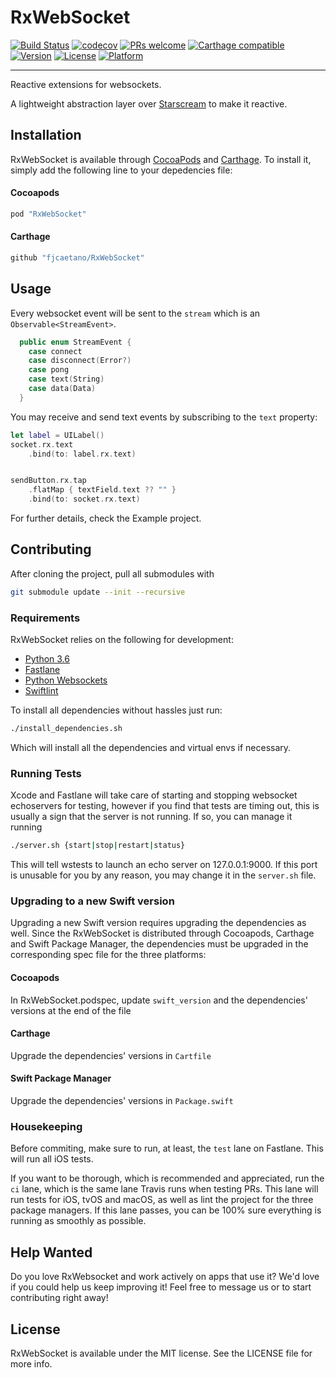 # RxWebSocket

[![Build Status](https://travis-ci.org/fjcaetano/RxWebSocket.svg?branch=master)](https://travis-ci.org/fjcaetano/RxWebSocket)
[![codecov](https://codecov.io/gh/fjcaetano/RxWebSocket/branch/master/graph/badge.svg)](https://codecov.io/gh/fjcaetano/RxWebSocket)
[![PRs welcome](https://img.shields.io/badge/PRs-welcome-brightgreen.svg)](https://github.com/fjcaetano/ReCaptcha/pulls)
[![Carthage compatible](https://img.shields.io/badge/Carthage-compatible-orange.svg)](https://github.com/Carthage/Carthage)
[![Version](https://img.shields.io/cocoapods/v/RxWebSocket.svg?style=flat)](http://cocoapods.org/pods/RxWebSocket)
[![License](https://img.shields.io/cocoapods/l/RxWebSocket.svg?style=flat)](http://cocoapods.org/pods/RxWebSocket)
[![Platform](https://img.shields.io/cocoapods/p/RxWebSocket.svg?style=flat)](http://cocoapods.org/pods/RxWebSocket)

---

Reactive extensions for websockets.

A lightweight abstraction layer over [Starscream](https://github.com/daltoniam/Starscream) to make it reactive.

## Installation

RxWebSocket is available through [CocoaPods](http://cocoapods.org) and
[Carthage](https://github.com/Carthage/Carthage). To install it, simply add the
following line to your depedencies file:

#### Cocoapods

```ruby
pod "RxWebSocket"
```

#### Carthage

```ruby
github "fjcaetano/RxWebSocket"
```

## Usage

Every websocket event will be sent to the `stream` which is an `Observable<StreamEvent>`.

```swift
  public enum StreamEvent {
    case connect
    case disconnect(Error?)
    case pong
    case text(String)
    case data(Data)
  }
```

You may receive and send text events by subscribing to the `text` property:

```swift
let label = UILabel()
socket.rx.text
    .bind(to: label.rx.text)


sendButton.rx.tap
    .flatMap { textField.text ?? "" }
    .bind(to: socket.rx.text)
```

For further details, check the Example project.

## Contributing

After cloning the project, pull all submodules with

```sh
git submodule update --init --recursive
```

### Requirements

RxWebSocket relies on the following for development:

- [Python 3.6](https://www.python.org/download/releases/3.0/)
- [Fastlane](https://github.com/fastlane/fastlane)
- [Python Websockets](https://github.com/aaugustin/websockets)
- [Swiftlint](https://github.com/realm/SwiftLint)

To install all dependencies without hassles just run:

```sh
./install_dependencies.sh
```

Which will install all the dependencies and virtual envs if necessary.

### Running Tests

Xcode and Fastlane will take care of starting and stopping websocket echoservers
for testing, however if you find that tests are timing out, this is usually a
sign that the server is not running. If so, you can manage it running

```sh
./server.sh {start|stop|restart|status}
```

This will tell wstests to launch an echo server on 127.0.0.1:9000. If this port
is unusable for you by any reason, you may change it in the `server.sh` file.

### Upgrading to a new Swift version

Upgrading a new Swift version requires upgrading the dependencies as well. Since the RxWebSocket is
distributed through Cocoapods, Carthage and Swift Package Manager, the dependencies must be upgraded
in the corresponding spec file for the three platforms:

#### Cocoapods

In RxWebSocket.podspec, update `swift_version` and the dependencies' versions at the end of the file

#### Carthage

Upgrade the dependencies' versions in `Cartfile`

#### Swift Package Manager

Upgrade the dependencies' versions in `Package.swift`

### Housekeeping

Before commiting, make sure to run, at least, the `test` lane on Fastlane. This will run all iOS
tests.

If you want to be thorough, which is recommended and appreciated, run the `ci` lane, which is the
same lane Travis runs when testing PRs. This lane will run tests for iOS, tvOS and macOS, as well as
lint the project for the three package managers. If this lane passes, you can be 100% sure everything
is running as smoothly as possible.

## Help Wanted

Do you love RxWebsocket and work actively on apps that use it? We'd love if you could help us keep improving it!
Feel free to message us or to start contributing right away!

## License

RxWebSocket is available under the MIT license. See the LICENSE file for more info.

